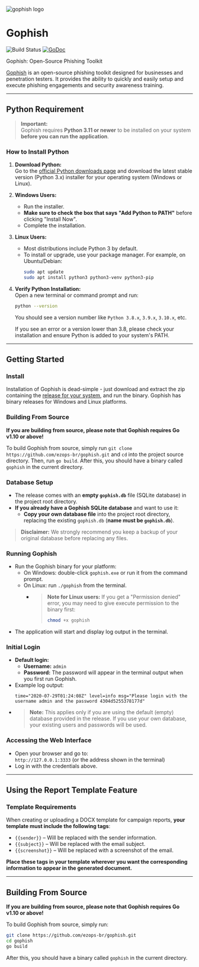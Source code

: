 ![gophish logo](https://raw.github.com/gophish/gophish/master/static/images/gophish_purple.png)

Gophish
=======

![Build Status](https://github.com/ezops-br/gophish/workflows/CI/badge.svg) [![GoDoc](https://godoc.org/github.com/ezops-br/gophish?status.svg)](https://godoc.org/github.com/ezops-br/gophish)

Gophish: Open-Source Phishing Toolkit

[Gophish](https://getgophish.com) is an open-source phishing toolkit designed for businesses and penetration testers. It provides the ability to quickly and easily setup and execute phishing engagements and security awareness training.

---

## Python Requirement

> **Important:**  
> Gophish requires **Python 3.11 or newer** to be installed on your system **before you can run the application**.

### How to Install Python

1. **Download Python:**  
   Go to the [official Python downloads page](https://www.python.org/downloads/) and download the latest stable version (Python 3.x) installer for your operating system (Windows or Linux).

2. **Windows Users:**  
   - Run the installer.
   - **Make sure to check the box that says "Add Python to PATH"** before clicking "Install Now".
   - Complete the installation.

3. **Linux Users:**  
   - Most distributions include Python 3 by default.  
   - To install or upgrade, use your package manager. For example, on Ubuntu/Debian:  
     ```sh
     sudo apt update
     sudo apt install python3 python3-venv python3-pip
     ```

4. **Verify Python Installation:**  
   Open a new terminal or command prompt and run:
   ```sh
   python --version
   ```
   You should see a version number like `Python 3.8.x`, `3.9.x`, `3.10.x`, etc.

   If you see an error or a version lower than 3.8, please check your installation and ensure Python is added to your system's PATH.

---

## Getting Started

### Install

Installation of Gophish is dead-simple - just download and extract the zip containing the [release for your system](https://github.com/ezops-br/gophish/releases/), and run the binary. Gophish has binary releases for Windows and Linux platforms.

### Building From Source
**If you are building from source, please note that Gophish requires Go v1.10 or above!**

To build Gophish from source, simply run ```git clone https://github.com/ezops-br/gophish.git``` and ```cd``` into the project source directory. Then, run ```go build```. After this, you should have a binary called ```gophish``` in the current directory.

### Database Setup

- The release comes with an **empty `gophish.db`** file (SQLite database) in the project root directory.
- **If you already have a Gophish SQLite database** and want to use it:
  - **Copy your own database file** into the project root directory, replacing the existing `gophish.db` (**name must be `gophish.db`**).

> **Disclaimer:** We strongly recommend you keep a backup of your original database before replacing any files.

### Running Gophish

- Run the Gophish binary for your platform:
  - On Windows: double-click `gophish.exe` or run it from the command prompt.
  - On Linux: run `./gophish` from the terminal.
    - > **Note for Linux users:** If you get a "Permission denied" error, you may need to give execute permission to the binary first:
      > ```sh
      > chmod +x gophish
      > ```
- The application will start and display log output in the terminal.

### Initial Login

- **Default login:**  
  - **Username:** `admin`  
  - **Password:** The password will appear in the terminal output when you first run Gophish.
- Example log output:
  ```
  time="2020-07-29T01:24:08Z" level=info msg="Please login with the username admin and the password 4304d5255378177d"
  ```
- > **Note:** This applies only if you are using the default (empty) database provided in the release. If you use your own database, your existing users and passwords will be used.

### Accessing the Web Interface

- Open your browser and go to:  
  `http://127.0.0.1:3333` (or the address shown in the terminal)
- Log in with the credentials above.

---

## Using the Report Template Feature

### Template Requirements

When creating or uploading a DOCX template for campaign reports, **your template must include the following tags**:

- `{{sender}}` – Will be replaced with the sender information.
- `{{subject}}` – Will be replaced with the email subject.
- `{{screenshot}}` – Will be replaced with a screenshot of the email.

**Place these tags in your template wherever you want the corresponding information to appear in the generated document.**

---

## Building From Source

**If you are building from source, please note that Gophish requires Go v1.10 or above!**

To build Gophish from source, simply run:

```sh
git clone https://github.com/ezops-br/gophish.git
cd gophish
go build
```

After this, you should have a binary called `gophish` in the current directory.
